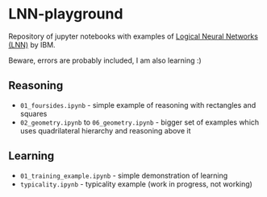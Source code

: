 # LNN-playground

Repository of jupyter notebooks with examples of [Logical Neural Networks (LNN)](https://github.com/IBM/LNN) by IBM.

Beware, errors are probably included, I am also learning :)

## Reasoning
* `01_foursides.ipynb` - simple example of reasoning with rectangles and squares
* `02_geometry.ipynb` to `06_geometry.ipynb` - bigger set of examples which uses quadrilateral hierarchy and reasoning above it

## Learning
* `01_training_example.ipynb` - simple demonstration of learning
* `typicality.ipynb` - typicality example (work in progress, not working)


